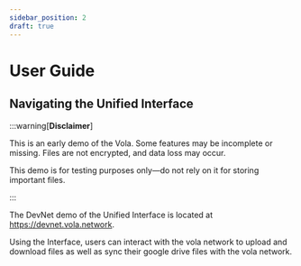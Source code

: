 ```yaml
---
sidebar_position: 2
draft: true
---
```


# User Guide

## Navigating the Unified Interface

:::warning[**Disclaimer**]

This is an early demo of the Vola. Some features may be incomplete or missing. Files are not encrypted, and data loss may occur.

This demo is for testing purposes only—do not rely on it for storing important files.

:::

The DevNet demo of the Unified Interface is located at https://devnet.vola.network.

Using the Interface, users can interact with the vola network to upload and download files as well as sync their google drive files with the vola network.
